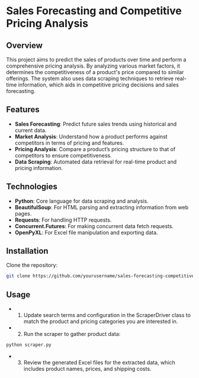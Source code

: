 # **Sales Forecasting and Competitive Pricing Analysis**

## Overview
This project aims to predict the sales of products over time and perform a comprehensive pricing analysis. By analyzing various market factors, it determines the competitiveness of a product's price compared to similar offerings. The system also uses data scraping techniques to retrieve real-time information, which aids in competitive pricing decisions and sales forecasting.

## Features
- **Sales Forecasting**: Predict future sales trends using historical and current data.
- **Market Analysis**: Understand how a product performs against competitors in terms of pricing and features.
- **Pricing Analysis**: Compare a product’s pricing structure to that of competitors to ensure competitiveness.
- **Data Scraping**: Automated data retrieval for real-time product and pricing information.

## Technologies
- **Python**: Core language for data scraping and analysis.
- **BeautifulSoup**: For HTML parsing and extracting information from web pages.
- **Requests**: For handling HTTP requests.
- **Concurrent.Futures**: For making concurrent data fetch requests.
- **OpenPyXL**: For Excel file manipulation and exporting data.

## Installation
Clone the repository:
```bash
git clone https://github.com/yourusername/sales-forecasting-competitive-pricing.git
```

## Usage
- 1. Update search terms and configuration in the ScraperDriver class to match the product and pricing categories you are interested in.
- 2. Run the scraper to gather product data:
```bash
python scraper.py
```


- 3. Review the generated Excel files for the extracted data, which includes product names, prices, and shipping costs.
 
